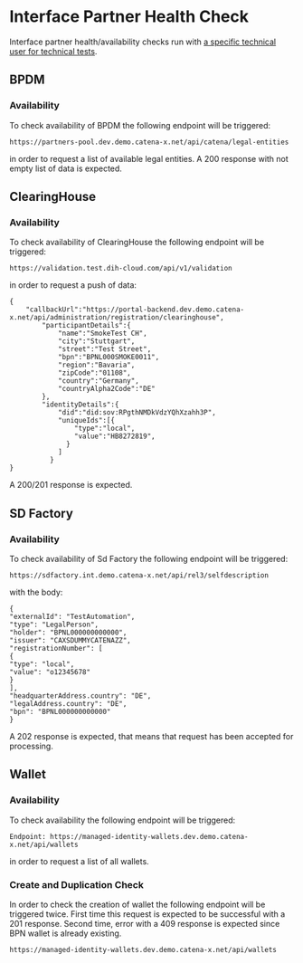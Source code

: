 ﻿# Interface Partner Health Check

Interface partner health/availability checks run with [a specific technical user for technical tests](../../03.%20User%20Management/03.%20Technical%20User/01.%20Summary.md).

## BPDM

### Availability

To check availability of BPDM the following endpoint will be triggered:

```
https://partners-pool.dev.demo.catena-x.net/api/catena/legal-entities
```
in order to request a list of available legal entities. A 200 response with not empty list of data is expected.

## ClearingHouse

### Availability

To check availability of ClearingHouse the following endpoint will be triggered:
```
https://validation.test.dih-cloud.com/api/v1/validation
```

in order to request a push of data:

```
{
    "callbackUrl":"https://portal-backend.dev.demo.catena-x.net/api/administration/registration/clearinghouse",
        "participantDetails":{
            "name":"SmokeTest CH",
            "city":"Stuttgart",
            "street":"Test Street",
            "bpn":"BPNL000SMOKE0011",
            "region":"Bavaria",
            "zipCode":"01108",
            "country":"Germany",
            "countryAlpha2Code":"DE"
        },
        "identityDetails":{
            "did":"did:sov:RPgthNMDkVdzYQhXzahh3P",
            "uniqueIds":[{
                "type":"local",
                "value":"HB8272819",
              }
            ]
          }
} 
```

A 200/201 response is expected.

## SD Factory

### Availability

To check availability of Sd Factory the following endpoint will be triggered:

```
https://sdfactory.int.demo.catena-x.net/api/rel3/selfdescription
```

with the body:

```
{
"externalId": "TestAutomation",
"type": "LegalPerson",
"holder": "BPNL000000000000",
"issuer": "CAXSDUMMYCATENAZZ",
"registrationNumber": [
{
"type": "local",
"value": "o12345678"
}
],
"headquarterAddress.country": "DE",
"legalAddress.country": "DE",
"bpn": "BPNL000000000000"
}
```

A 202 response is expected, that means that request has been accepted for processing.


## Wallet

### Availability

To check availability the following endpoint will be triggered:

```
Endpoint: https://managed-identity-wallets.dev.demo.catena-x.net/api/wallets
```

in order to request a list of all wallets.

### Create and Duplication Check

In order to check the creation of wallet the following endpoint will be triggered twice. First time this request is expected to be successful with a 201 response. Second time, error with a 409 response is expected since BPN wallet is
already existing.

```
https://managed-identity-wallets.dev.demo.catena-x.net/api/wallets
```